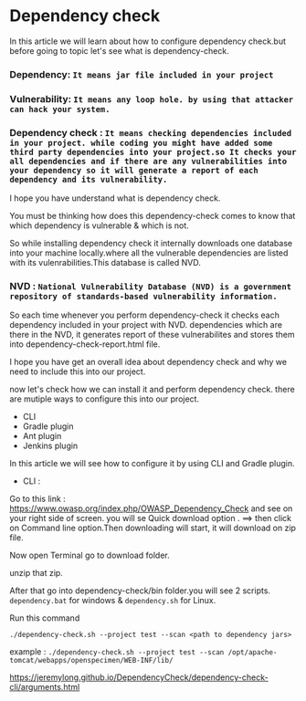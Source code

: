 # Dependency check 

In this article we will learn about how to configure dependency check.but before going to topic let's see what is dependency-check.


### Dependency: ```It means jar file included in your project```


### Vulnerability: ```It means any loop hole. by using that attacker can hack your system.```


### Dependency check : ```It means checking dependencies included in your project. while coding you might have added some third party dependencies into your project.so It checks your all dependencies and if there are any vulnerabilities into your dependency so it will generate a report of each dependency and its vulnerability.```


I hope you have understand what is dependency check.


You must be thinking how does this dependency-check comes to know that which dependency is vulnerable & which is not.


So while installing dependency check it internally downloads one database into your machine locally.where all the vulnerable dependencies are listed with its vulenrabilities.This database is called NVD.


### NVD : ```National Vulnerability Database (NVD) is a government repository of standards-based vulnerability information.```

So each time whenever you perform dependency-check it checks each dependency included in your project with NVD.
dependencies which are there in the NVD, it generates report of these vulnerabilites and stores them into dependency-check-report.html file.


I hope you have get an overall idea about dependency check and why we need to include this into our project.


now let's check how we can install it and perform dependency check. there are mutiple ways to configure this into our project.

+ CLI
+ Gradle plugin
+ Ant plugin
+ Jenkins plugin


In this article we will see how to configure it by using CLI and Gradle plugin.

+ CLI :

Go to this link : https://www.owasp.org/index.php/OWASP_Dependency_Check and see on your right side of screen. you will se Quick download option . ==> then click on Command line option.Then downloading will start, it will download on zip file.


Now open Terminal go to download folder.


unzip that zip.


After that go into dependency-check/bin folder.you will see 2 scripts. ```dependency.bat``` for windows & ```dependency.sh```
for Linux.

Run this command


```./dependency-check.sh --project test --scan <path to dependency jars>```


example : ```./dependency-check.sh --project test --scan /opt/apache-tomcat/webapps/openspecimen/WEB-INF/lib/```
  
  

https://jeremylong.github.io/DependencyCheck/dependency-check-cli/arguments.html








